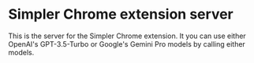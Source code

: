 # Simpler Chrome extension server

This is the server for the Simpler Chrome extension. It you can use either 
OpenAI's GPT-3.5-Turbo or Google's Gemini Pro models by calling either models.